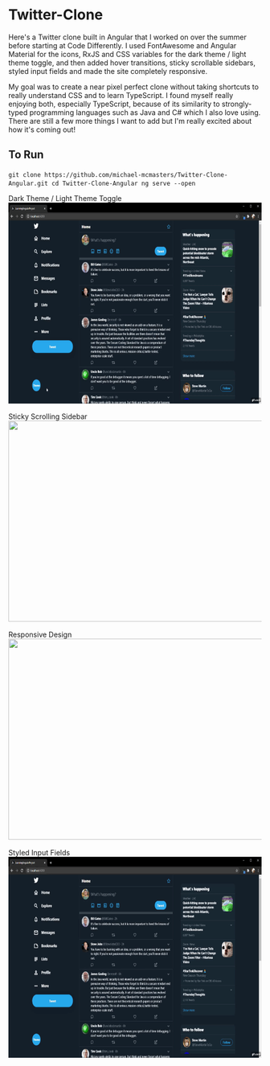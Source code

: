 # Twitter-Clone

Here's a Twitter clone built in Angular that I worked on over the summer before starting at Code Differently. I used FontAwesome and Angular Material for the icons, RxJS and CSS variables for the dark theme / light theme toggle, and then added hover transitions, sticky scrollable sidebars, styled input fields and made the site completely responsive.

My goal was to create a near pixel perfect clone without taking shortcuts to really understand CSS and to learn TypeScript. I found myself really enjoying both, especially TypeScript, because of its similarity to strongly-typed programming languages such as Java and C# which I also love using. There are still a few more things I want to add but I'm really excited about how it's coming out!

## To Run
`git clone https://github.com/michael-mcmasters/Twitter-Clone-Angular.git
cd Twitter-Clone-Angular
ng serve --open`  

Dark Theme / Light Theme Toggle  
<img src="/src/assets/gifs/colorthemetoggle.gif" width="700" height="400" />

Sticky Scrolling Sidebar  
<img src="/src/assets/gifs/scrolling.gif" width="700" height="400" />

Responsive Design  
<img src="/src/assets/gifs/responsive.gif" width="700" height="400" />

Styled Input Fields  
<img src="/src/assets/gifs/styled-input.gif" width="700" height="400" />
